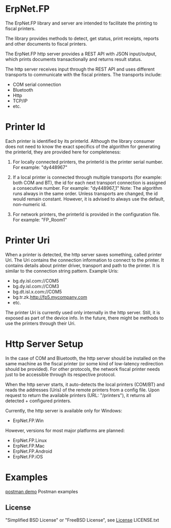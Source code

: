 # ErpNet.FP

The ErpNet.FP library and server are intended to facilitate the printing to fiscal printers.

The library provides methods to detect, get status, print receipts, reports and other documents to fiscal printers.

The ErpNet.FP http server provides a REST API with JSON input/output, which prints documents transactionally and returns result status.

The http server receives input through the REST API and uses different transports to communicate with the fiscal printers. The transports include:
* COM serial connection
* Bluetooth
* Http
* TCP/IP
* etc.

# Printer Id

Each printer is identified by its printerId. Although the library consumer does not need to know the exact specifics of the algorithm for generating the printerId, they are provided here for completeness:

1. For locally connected printers, the printerId is the printer serial number.
For example: "dy448967"

2. If a local printer is connected through multiple transports (for example: both COM and BT), the id for each next transport connection is assigned a consecutive number.
For example: "dy448967_1"
Note: The algorithm runs always in the same order. Unless transports are changed, the id would remain constant. However, it is advised to always use the default, non-numeric id.

3. For network printers, the printerId is provided in the configuration file.
For example: "FP_Room1"

# Printer Uri

When a printer is detected, the http server saves something, called printer Uri. The Uri contains the connection information to connect to the printer. It contains details about printer driver, transport and path to the printer. It is similar to the connection string pattern. Example Uris:
- bg.dy.isl.com://COM5
- bg.dy.isl.com://COM3
- bg.dt.isl.x.com://COM5
- bg.tr.zk.http://fp5.mycompany.com
- etc.

The printer Uri is currently used only internally in the http server. Still, it is exposed as part of the device info. In the future, there might be methods to use the printers through their Uri.

# Http Server Setup

In the case of COM and Bluetooth, the http server should be installed on the same machine as the fiscal printer (or some kind of low-latency redirection should be provided). For other protocols, the network fiscal printer needs just to be accessible through its respective protocol.

When the http server starts, it auto-detects the local printers (COM/BT) and reads the addresses (Uris) of the remote printers from a config file. Upon request to return the available printers (URL: "/printers"), it returns all detected + configured printers.

Currently, the http server is available only for Windows:
- ErpNet.FP.Win

However, versions for most major platforms are planned:
- ErpNet.FP.Linux
- ErpNet.FP.Mac
- ErpNet.FP.Android
- ErpNet.FP.iOS

# Examples 

[postman demo] Postman examples

License
----
"Simplified BSD License" or "FreeBSD License", see [License] LICENSE.txt

[postman demo]: <https://documenter.getpostman.com/view/6751288/S1EJYMg5>
[License]: <https://raw.githubusercontent.com/erpnet/ErpNet.FP/master/LICENSE.txt>